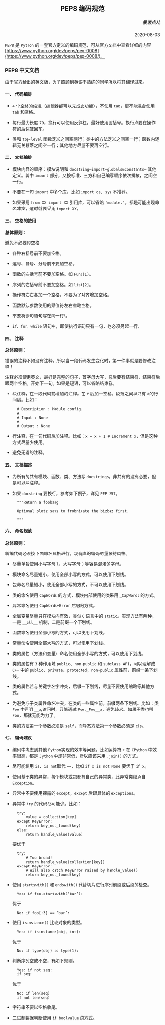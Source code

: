 <h2 align= center> PEP8 编码规范 </h2>

<h5 align=right> 极客点儿 </h5>
<p align=right> 2020-08-03 </p>

`PEP8` 是 `Python` 的一套官方定义的编码规范，可从官方文档中查看详细的内容[https://www.python.org/dev/peps/pep-0008](https://www.python.org/dev/peps/pep-0008/)。

### PEP8 中文文档

由于官方给出的英文版，为了照顾到英语不熟练的同学所以将其翻译过来。

#### 一、 代码编排

- `4` 个空格的缩进（编辑器都可以完成此功能），不使用 `tab`，更不能混合使用 `tab` 和空格。

- 每行最大长度 `79`，换行可以使用反斜杠，最好使用圆括号。换行点要在操作符的后边敲回车。

- 类和 `top-level` 函数定义之间空两行；类中的方法定义之间空一行；函数内逻辑无关段落之间空一行；其他地方尽量不要再空行。

#### 二、 文档编排

- 模块内容的顺序：模块说明和 `docstring—import—globals&constants—` 其他定义。其中 `import` 部分，又按标准、三方和自己编写顺序依次排放，之间空一行。

- 不要在一句 `import` 中多个库，比如 `import os, sys` 不推荐。

- 如果采用 `from XX import XX` 引用库，可以省略 `'module.'`，都是可能出现命名冲突，这时就要采用 `import XX`。

#### 三、 空格的使用

**总体原则：**

避免不必要的空格

- 各种右括号前不要加空格。

- 逗号、冒号、分号前不要加空格。

- 函数的左括号前不要加空格。如 `Func(1)`。

- 序列的左括号前不要加空格。如 `list[2]`。

- 操作符左右各加一个空格，不要为了对齐增加空格。

- 函数默认参数使用的赋值符左右省略空格。

- 不要将多句语句写在同一行\。

- `if、for、while` 语句中，即使执行语句只有一句，也必须另起一行。

#### 四、 注释

**总体原则：**

错误的注释不如没有注释。所以当一段代码发生变化时，第一件事就是要修改注释！

注释必须使用英文，最好是完整的句子，首字母大写，句后要有结束符，结束符后跟两个空格，开始下一句。如果是短语，可以省略结束符。

- 块注释，在一段代码前增加的注释。在 `#` 后加一空格。段落之间以只有 `#`的行间隔。比如：

		# Description : Module config.
		# 
		# Input : None
		#
		# Output : None

- 行注释，在一句代码后加注释。比如：`x = x + 1 # Increment x`，但是这种方式尽量少使用。

- 避免无谓的注释。

#### 五、 文档描述

- 为所有的共有模块、函数、类、方法写 `docstrings`。非共有的没有必要，但是可以写注释。

- 如果 `docstring` 要换行，参考如下例子，详见 `PEP 257`。

		"""Return a foobang
		
		Optional plotz says to frobnicate the bizbaz first.
		
		"""

#### 六、 命名规范

**总体原则：**

新编代码必须按下面命名风格进行，现有库的编码尽量保持风格。

- 尽量单独使用小写字母 `l`，大写字母 `O` 等容易混淆的字母。

- 模块命名尽量短小，使用全部小写的方式，可以使用下划线。

- 包命名尽量短小，使用全部小写的方式，不可以使用下划线。

- 类的命名使用 `CapWords` 的方式，模块内部使用的类采用 `_CapWords` 的方式。

- 异常命名使用 `CapWords+Error` 后缀的方式。

- 全局变量尽量只在模块内有效，类似 `C` 语言中的 `static`。实现方法有两种，一是 `__all__` 机制，二是前缀一个下划线。

- 函数命名使用全部小写的方式，可以使用下划线。

- 常量命名使用全部大写的方式，可以使用下划线。

- 类的属性（方法和变量）命名使用全部小写的方式，可以使用下划线。

- 类的属性有 `3` 种作用域 `public`、`non-public` 和 `subclass API`，可以理解成 `C++` 中的 `public`、`private`、`protected`，`non-public` 属性前，前缀一条下划线。

- 类的属性若与关键字名字冲突，后缀一下划线，尽量不要使用缩略等其他方式。

- 为避免与子类属性命名冲突，在类的一些属性前，前缀两条下划线。比如：类 `Foo` 中声明 `__a`,访问时，只能通过 `Foo._Foo__a`，避免歧义。如果子类也叫 `Foo`，那就无能为力了。

- 类的方法第一个参数必须是 `self`，而静态方法第一个参数必须是 `cls`。

#### 七、 编码建议

- 编码中考虑到其他 `Python`实现的效率等问题，比如运算符 `+` 在 `CPython` 中效率很高，都是 `Jython` 中却非常低，所以应该采用 `.join()` 的方式。

- 尽可能使用 `is`、`is not`取代 `==`，比如 `if x is not None` 要优于 `if x`。

- 使用基于类的异常，每个模块或包都有自己的异常类，此异常类继承自 `Exception`。

- 异常中不要使用裸露的 `except`，`except` 后跟具体的 `exceptions`。

- 异常中 `try` 的代码尽可能少。比如：

		try:
			value = collection[key]
		except KeyError:
			return key_not_found(key)
		else:
			return handle_value(value)
	
	要优于
		
		try:
			# Too broad!
			return handle_value(collection[key])
		except KeyError:
			# Will also catch KeyError raised by handle_value()
			return key_not_found(key)

- 使用 `startswith()` 和 `endswith()` 代替切片进行序列前缀或后缀的检查。

		Yes: if foo.startswith(‘bar’):
		
	优于 
		
		No: if foo[:3] == ‘bar’:

- 使用 `isinstance()` 比较对象的类型。

		Yes: if isinstance(obj, int):
		
	优于 
		
		No: if type(obj) is type(1):

- 判断序列空或不空，有如下规则。

		Yes: if not seq:
		if seq:
		
	优于
		
		No: if len(seq)
		if not len(seq)

- 字符串不要以空格收尾。

- 二进制数据判断使用 `if boolvalue` 的方式。
